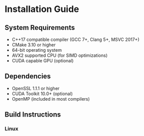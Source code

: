 # Installation Guide

## System Requirements
- C++17 compatible compiler (GCC 7+, Clang 5+, MSVC 2017+)
- CMake 3.10 or higher
- 64-bit operating system
- AVX2 supported CPU (for SIMD optimizations)
- CUDA capable GPU (optional)

## Dependencies
- OpenSSL 1.1.1 or higher
- CUDA Toolkit 10.0+ (optional)
- OpenMP (included in most compilers)

## Build Instructions

### Linux 